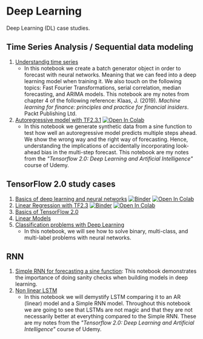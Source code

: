# Deep Learning
Deep Learning (DL) case studies.

## Time Series Analysis / Sequential data modeling

1. [Understandig time series](https://github.com/kbantoec/deep_learning/blob/master/tsa/understanding_time_series.ipynb)
   * In this notebook we create a batch generator object in order to forecast with neural networks. Meaning that we can feed into a deep learning model when training it. We also touch on the following topics: Fast Fourier Transformations, serial correlation, median forecasting, and ARIMA models. This notebook are my notes from chapter 4 of the following reference: Klaas, J. (2019). *Machine learning for finance: principles and practice for financial insiders*. Packt Publishing Ltd.
2. [Autoregressive model with TF2.3.1](https://github.com/kbantoec/deep_learning/blob/master/tf2/autoregressive_model.ipynb) [![Open In Colab](https://colab.research.google.com/assets/colab-badge.svg)](https://colab.research.google.com/github/kbantoec/deep_learning/blob/master/tf2/autoregressive_model.ipynb)
   * In this notebook we generate synthetic data from a sine function to test how well an autoregressive model predicts multiple steps ahead. We show the wrong way and the right way of forecasting. Hence, understanding the implications of accidentally incorporating look-ahead bias in the multi-step forecast. This notebook are my notes from the *"Tensorflow 2.0: Deep Learning and Artificial Intelligence"* course of Udemy.

## TensorFlow 2.0 study cases

1. [Basics of deep learning and neural networks](https://github.com/kbantoec/deep_learning/tree/master/basics_of_deep_learning_and_neural_networks/basics_of_deep_learning_and_neural_networks.ipynb) [![Binder](https://mybinder.org/badge_logo.svg)](https://mybinder.org/v2/gh/kbantoec/deep_learning/master?filepath=basics_of_deep_learning_and_neural_networks%2Fbasics_of_deep_learning_and_neural_networks.ipynb) [![Open In Colab](https://colab.research.google.com/assets/colab-badge.svg)](https://colab.research.google.com/github/kbantoec/deep_learning/blob/master/basics_of_deep_learning_and_neural_networks.ipynb)
2. [Linear Regression with TF2.3](https://github.com/kbantoec/deep_learning/blob/master/tf2/linear_regression.ipynb) [![Binder](https://mybinder.org/badge_logo.svg)](https://mybinder.org/v2/gh/kbantoec/deep_learning/master?filepath=tf2%2Flinear_regression.ipynb) [![Open In Colab](https://colab.research.google.com/assets/colab-badge.svg)](https://colab.research.google.com/github/kbantoec/deep_learning/blob/master/tf2/linear_regression.ipynb)
3. [Basics of TensorFlow 2.0](https://github.com/kbantoec/deep_learning/blob/master/tf2/tensorflow2.ipynb)
4. [Linear Models](https://github.com/kbantoec/deep_learning/blob/master/tf2/linear_models.ipynb)
5. [Classification problems with Deep Learning](https://github.com/kbantoec/deep_learning/blob/master/tf2/classification.ipynb)
   * In this notebook, we will see how to solve binary, multi-class, and multi-label problems with neural networks.

## RNN

1. [Simple RNN for forecasting a sine function](https://github.com/kbantoec/deep_learning/blob/master/rnn/simple_rnn.ipynb): This notebook demonstrates the importance of doing sanity checks when building models in deep learning.
2. [Non linear LSTM](https://github.com/kbantoec/deep_learning/blob/master/rnn/lstm_nonlinear.ipynb)
   * In this notebook we will demystify LSTM comparing it to an AR (linear) model and a Simple RNN model. Throughout this notebook we are going to see that LSTMs are not magic and that they are not necessarily better at everything compared to the Simple RNN. These are my notes from the *"Tensorflow 2.0: Deep Learning and Artificial Intelligence"* course of Udemy.

